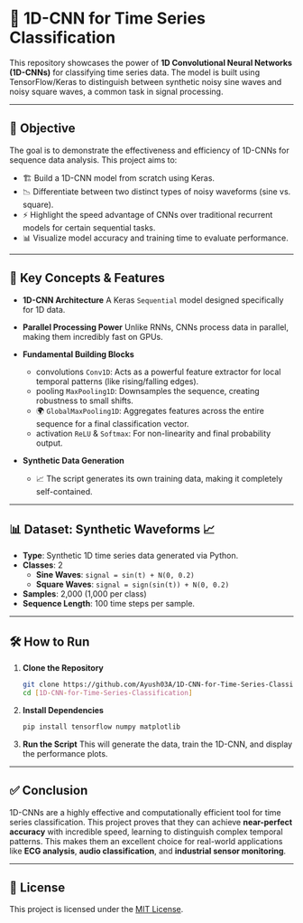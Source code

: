 # 🌊 1D-CNN for Time Series Classification

This repository showcases the power of **1D Convolutional Neural Networks (1D-CNNs)** for classifying time series data. The model is built using TensorFlow/Keras to distinguish between synthetic noisy sine waves and noisy square waves, a common task in signal processing.

---

## 🌟 Objective

The goal is to demonstrate the effectiveness and efficiency of 1D-CNNs for sequence data analysis. This project aims to:

- 🏗️ Build a 1D-CNN model from scratch using Keras.
- 📉 Differentiate between two distinct types of noisy waveforms (sine vs. square).
- ⚡ Highlight the speed advantage of CNNs over traditional recurrent models for certain sequential tasks.
- 📊 Visualize model accuracy and training time to evaluate performance.

---

## 🚀 Key Concepts & Features

- **1D-CNN Architecture**
  A Keras `Sequential` model designed specifically for 1D data.

- **Parallel Processing Power**
  Unlike RNNs, CNNs process data in parallel, making them incredibly fast on GPUs.

- **Fundamental Building Blocks**
  -  convolutions `Conv1D`: Acts as a powerful feature extractor for local temporal patterns (like rising/falling edges).
  - pooling `MaxPooling1D`: Downsamples the sequence, creating robustness to small shifts.
  - 🌍 `GlobalMaxPooling1D`: Aggregates features across the entire sequence for a final classification vector.
  - activation `ReLU` & `Softmax`: For non-linearity and final probability output.

- **Synthetic Data Generation**
  - 📈 The script generates its own training data, making it completely self-contained.

---

## 📊 Dataset: Synthetic Waveforms 📈

- **Type**: Synthetic 1D time series data generated via Python.
- **Classes**: 2
  - **Sine Waves**: `signal = sin(t) + N(0, 0.2)`
  - **Square Waves**: `signal = sign(sin(t)) + N(0, 0.2)`
- **Samples**: 2,000 (1,000 per class)
- **Sequence Length**: 100 time steps per sample.

---

## 🛠️ How to Run

1.  **Clone the Repository**
    ```bash
    git clone https://github.com/Ayush03A/1D-CNN-for-Time-Series-Classification.git
    cd [1D-CNN-for-Time-Series-Classification]
    ```

2.  **Install Dependencies**
    ```bash
    pip install tensorflow numpy matplotlib
    ```

3.  **Run the Script**
    This will generate the data, train the 1D-CNN, and display the performance plots.

---

## ✅ Conclusion

1D-CNNs are a highly effective and computationally efficient tool for time series classification. This project proves that they can achieve **near-perfect accuracy** with incredible speed, learning to distinguish complex temporal patterns. This makes them an excellent choice for real-world applications like **ECG analysis**, **audio classification**, and **industrial sensor monitoring**.

---

## 📄 License

This project is licensed under the [MIT License](LICENSE).
